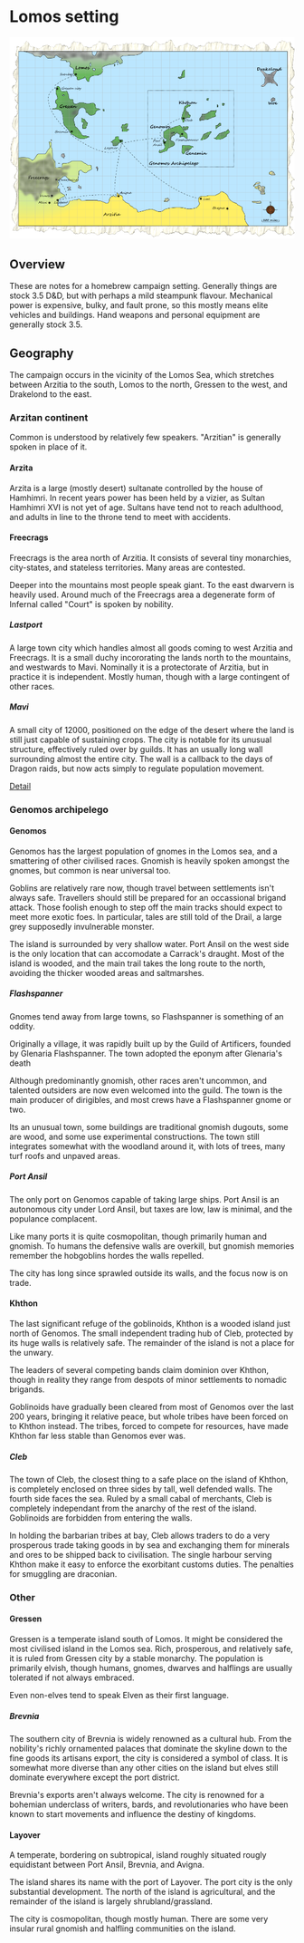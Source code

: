 # Lomos setting

![Map of area](./maps/lomos_sea.png "Lomos map")

## Overview

These are notes for a homebrew campaign setting. Generally things are stock 3.5 D&D, but with perhaps a mild steampunk flavour. Mechanical power is expensive, bulky, and fault prone, so this mostly means elite vehicles and buildings. Hand weapons and personal equipment are generally stock 3.5.

## Geography

The campaign occurs in the vicinity of the Lomos Sea, which stretches between Arzitia to the south, Lomos to the north, Gressen to the west, and Drakelond to the east.

### Arzitan continent

Common is understood by relatively few speakers. "Arzitian" is generally spoken in place of it.

#### Arzita

Arzita is a large (mostly desert) sultanate controlled by the house of Hamhimri. In recent years power has been held by a vizier, as Sultan Hamhimri XVI is not yet of age. Sultans have tend not to reach adulthood, and adults in line to the throne tend to meet with accidents.

#### Freecrags

Freecrags is the area north of Arzitia. It consists of several tiny monarchies, city-states, and stateless territories. Many areas are contested.

Deeper into the mountains most people speak giant. To the east dwarvern is heavily used. Around much of the Freecrags area a degenerate form of Infernal called "Court" is spoken by nobility.

##### Lastport

A large town city which handles almost all goods coming to west Arzitia and Freecrags. It is a small duchy incororating the lands north to the mountains, and westwards to Mavi. Nominally it is a protectorate of Arzitia, but in practice it is independent. Mostly human, though with a large contingent of other races.

##### Mavi

A small city of 12000, positioned on the edge of the desert where the land is still just capable of sustaining crops. The city is notable for its unusual structure, effectively ruled over by guilds. It has an usually long wall surrounding almost the entire city. The wall is a callback to the days of Dragon raids, but now acts simply to regulate population movement. 

[Detail](./mavi.markdown)

### Genomos archipelego

#### Genomos

Genomos has the largest population of gnomes in the Lomos sea, and a smattering of other civilised races. Gnomish is heavily spoken amongst the gnomes, but common is near universal too.

Goblins are relatively rare now, though travel between settlements isn't always safe. Travellers should still be prepared for an occassional brigand attack. Those foolish enough to step off the main tracks should expect to meet more exotic foes. In particular, tales are still told of the Drail, a large grey supposedly invulnerable monster.

The island is surrounded by very shallow water. Port Ansil on the west side is the only location that can accomodate a Carrack's draught. Most of the island is wooded, and the main trail takes the long route to the north, avoiding the thicker wooded areas and saltmarshes.

##### Flashspanner

Gnomes tend away from large towns, so Flashspanner is something of an oddity.

Originally a village, it was rapidly built up by the Guild of Artificers, founded by Glenaria Flashspanner. The town adopted the eponym after Glenaria's death

Although predominantly gnomish, other races aren't uncommon, and talented outsiders are now even welcomed into the guild. The town is the main producer of dirigibles, and most crews have a Flashspanner gnome or two.

Its an unusual town, some buildings are traditional gnomish dugouts, some are wood, and some use experimental constructions. The town still integrates somewhat with the woodland around it, with lots of trees, many turf roofs and unpaved areas.

##### Port Ansil

The only port on Genomos capable of taking large ships. Port Ansil is an autonomous city under Lord Ansil, but taxes are low, law is minimal, and the populance complacent.

Like many ports it is quite cosmopolitan, though primarily human and gnomish. To humans the defensive walls are overkill, but gnomish memories remember the hobgoblins hordes the walls repelled.

The city has long since sprawled outside its walls, and the focus now is on trade.

#### Khthon

The last significant refuge of the goblinoids, Khthon is a wooded island just north of Genomos. The small independent trading hub of Cleb, protected by its huge walls is relatively safe. The remainder of the island is not a place for the unwary.

The leaders of several competing bands claim dominion over Khthon, though in reality they range from despots of minor settlements to nomadic brigands.

Goblinoids have gradually been cleared from most of Genomos over the last 200 years, bringing it relative peace, but whole tribes have been forced on to Khthon instead.  The tribes, forced to compete for resources, have made Khthon far less stable than Genomos ever was.

##### Cleb

The town of Cleb, the closest thing to a safe place on the island of Khthon, is completely enclosed on three sides by tall, well defended walls. The fourth side faces the sea. Ruled by a small cabal of merchants, Cleb is completely independant from the anarchy of the rest of the island. Goblinoids are forbidden from entering the walls.

In holding the barbarian tribes at bay, Cleb allows traders to do a very prosperous trade taking goods in by sea and exchanging them for minerals and ores to be shipped back to civilisation. The single harbour serving Khthon make it easy to enforce the exorbitant customs duties. The penalties for smuggling are draconian.

### Other
#### Gressen

Gressen is a temperate island south of Lomos. It might be considered the most civilised island in the Lomos sea. Rich, prosperous, and relatively safe, it is ruled from Gressen city by a stable monarchy. The population is primarily elvish, though humans, gnomes, dwarves and halflings are usually tolerated if not always embraced.

Even non-elves tend to speak Elven as their first language.

##### Brevnia

The southern city of Brevnia is widely renowned as a cultural hub. From the nobility's richly ornamented palaces that dominate the skyline down to the fine goods its artisans export, the city is considered a symbol of class. It is somewhat more diverse than any other cities on the island but elves still dominate everywhere except the port district.

Brevnia's exports aren't always welcome. The city is renowned for a bohemian underclass of writers, bards, and revolutionaries who have been known to start movements and influence the destiny of kingdoms.

#### Layover

A temperate, bordering on subtropical, island roughly situated rougly equidistant between Port Ansil, Brevnia, and Avigna.

The island shares its name with the port of Layover. The port city is the only substantial development. The north of the island is agricultural, and the remainder of the island is largely shrubland/grassland.

The city is cosmopolitan, though mostly human. There are some very insular rural gnomish and halfling communities on the island.

